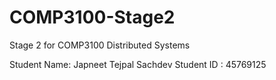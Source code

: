 # COMP3100-Stage2
Stage 2 for COMP3100 Distributed Systems

Student Name: Japneet Tejpal Sachdev
Student ID : 45769125
